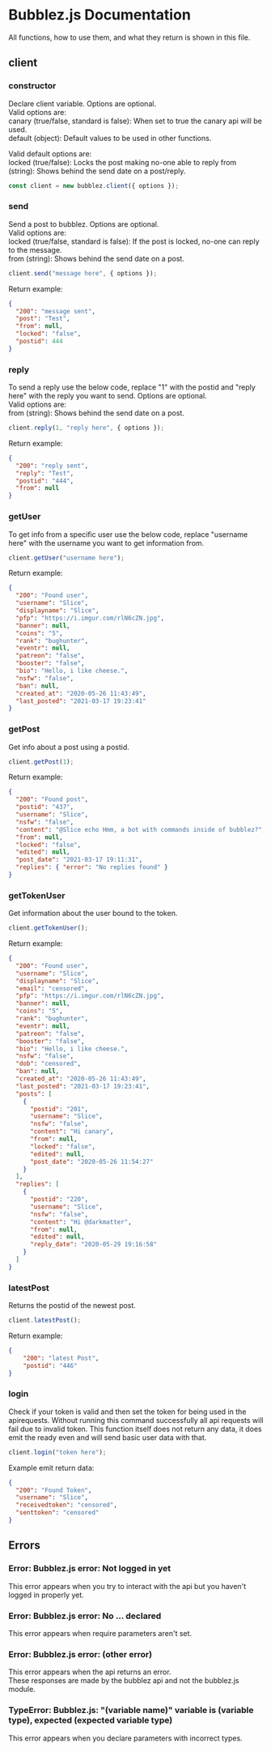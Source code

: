 
# Bubblez.js Documentation
All functions, how to use them, and what they return is shown in this file.
## client
### constructor
Declare client variable.
Options are optional.  
Valid options are:  
canary (true/false, standard is false): When set to true the canary api will be used.  
default (object): Default values to be used in other functions.  
  
Valid default options are:  
locked (true/false): Locks the post making no-one able to reply
from (string): Shows behind the send date on a post/reply.
```javascript
const client = new bubblez.client({ options });
```
### send
Send a post to bubblez.
Options are optional.  
Valid options are:  
locked (true/false, standard is false): If the post is locked, no-one can reply to the message.  
from (string): Shows behind the send date on a post.
```javascript
client.send("message here", { options });
```
Return example:
```json
{
  "200": "message sent",
  "post": "Test",
  "from": null,
  "locked": "false",
  "postid": 444
}
```
### reply
To send a reply use the below code, replace "1" with the postid and "reply here" with the reply you want to send.
Options are optional.  
Valid options are:  
from (string): Shows behind the send date on a post.
```javascript
client.reply(1, "reply here", { options });
```
Return example:
```json
{
  "200": "reply sent",
  "reply": "Test",
  "postid": "444",
  "from": null
}
```
### getUser
To get info from a specific user use the below code, replace "username here" with the username you want to get information from.
```javascript
client.getUser("username here");
```
Return example:
```json
{
  "200": "Found user",
  "username": "Slice",
  "displayname": "Slice",
  "pfp": "https://i.imgur.com/rlN6cZN.jpg",
  "banner": null,
  "coins": "5",
  "rank": "bughunter",
  "eventr": null,
  "patreon": "false",
  "booster": "false",
  "bio": "Hello, i like cheese.",
  "nsfw": "false",
  "ban": null,
  "created_at": "2020-05-26 11:43:49",
  "last_posted": "2021-03-17 19:23:41"
}
```
### getPost
Get info about a post using a postid.
```javascript
client.getPost(1);
```
Return example:
```json
{
  "200": "Found post",
  "postid": "437",
  "username": "Slice",
  "nsfw": "false",
  "content": "@Slice echo Hmm, a bot with commands inside of bubblez?",
  "from": null,
  "locked": "false",
  "edited": null,
  "post_date": "2021-03-17 19:11:31",
  "replies": { "error": "No replies found" }
}
```
### getTokenUser
Get information about the user bound to the token.
```javascript
client.getTokenUser();
```
Return example:
```json
{
  "200": "Found user",
  "username": "Slice",
  "displayname": "Slice",
  "email": "censored",
  "pfp": "https://i.imgur.com/rlN6cZN.jpg",
  "banner": null,
  "coins": "5",
  "rank": "bughunter",
  "eventr": null,
  "patreon": "false",
  "booster": "false",
  "bio": "Hello, i like cheese.",
  "nsfw": "false",
  "dob": "censored",
  "ban": null,
  "created_at": "2020-05-26 11:43:49",
  "last_posted": "2021-03-17 19:23:41",
  "posts": [
    {
      "postid": "201",
      "username": "Slice",
      "nsfw": "false",
      "content": "Hi canary",
      "from": null,
      "locked": "false",
      "edited": null,
      "post_date": "2020-05-26 11:54:27"
    }
  ],
  "replies": [
    {
      "postid": "220",
      "username": "Slice",
      "nsfw": "false",
      "content": "Hi @darkmatter",
      "from": null,
      "edited": null,
      "reply_date": "2020-05-29 19:16:58"
    }
  ]
}
```
### latestPost
Returns the postid of the newest post.
```javascript
client.latestPost();
```
Return example:
```json
{
    "200": "latest Post",
    "postid": "446"
}
```
### login
Check if your token is valid and then set the token for being used in the apirequests.
Without running this command successfully all api requests will fail due to invalid token.
This function itself does not return any data, it does emit the ready even and will send basic user data with that.
```javascript
client.login("token here");
```
Example emit return data:
```json
{
  "200": "Found Token",
  "username": "Slice",
  "receivedtoken": "censored",
  "senttoken": "censored"
}
```

## Errors
### Error: Bubblez.js error: Not logged in yet
This error appears when you try to interact with the api but you haven't logged in properly yet.
### Error: Bubblez.js error: No ... declared
This error appears when require parameters aren't set.
### Error: Bubblez.js error: (other error)
This error appears when the api returns an error.  
These responses are made by the bubblez api and not the bubblez.js module.
### TypeError: Bubblez.js: "(variable name)" variable is (variable type), expected (expected variable type)
This error appears when you declare parameters with incorrect types.